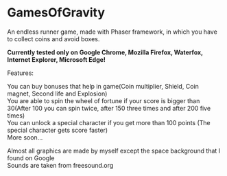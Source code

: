 # GamesOfGravity
An endless runner game, made with Phaser framework, in which you have to collect coins and avoid boxes.<br>

<b>Currently tested only on Google Chrome, Mozilla Firefox, Waterfox, Internet Explorer, Microsoft Edge!</b><br>

Features:<br>

You can buy bonuses that help in game(Coin multiplier, Shield, Coin magnet, Second life and Explosion)<br>
You are able to spin the wheel of fortune if your score is bigger than 30(After 100 you can spin twice, after 150 three times and after 200 five times)<br>
You can unlock a special character if you get more than 100 points (The special character gets score faster)<br>
More soon...<br>

Almost all graphics are made by myself except the space background that I found on Google<br>
Sounds are taken from freesound.org<br>
